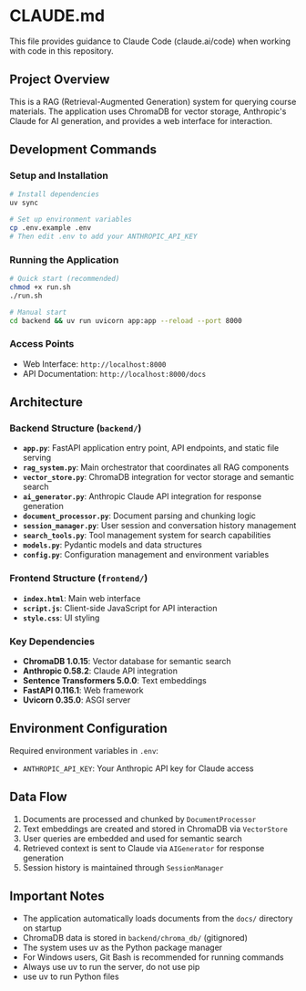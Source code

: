 # CLAUDE.md

This file provides guidance to Claude Code (claude.ai/code) when working with code in this repository.

## Project Overview

This is a RAG (Retrieval-Augmented Generation) system for querying course materials. The application uses ChromaDB for vector storage, Anthropic's Claude for AI generation, and provides a web interface for interaction.

## Development Commands

### Setup and Installation
```bash
# Install dependencies
uv sync

# Set up environment variables
cp .env.example .env
# Then edit .env to add your ANTHROPIC_API_KEY
```

### Running the Application
```bash
# Quick start (recommended)
chmod +x run.sh
./run.sh

# Manual start
cd backend && uv run uvicorn app:app --reload --port 8000
```

### Access Points
- Web Interface: `http://localhost:8000`
- API Documentation: `http://localhost:8000/docs`

## Architecture

### Backend Structure (`backend/`)
- **`app.py`**: FastAPI application entry point, API endpoints, and static file serving
- **`rag_system.py`**: Main orchestrator that coordinates all RAG components
- **`vector_store.py`**: ChromaDB integration for vector storage and semantic search
- **`ai_generator.py`**: Anthropic Claude API integration for response generation
- **`document_processor.py`**: Document parsing and chunking logic
- **`session_manager.py`**: User session and conversation history management
- **`search_tools.py`**: Tool management system for search capabilities
- **`models.py`**: Pydantic models and data structures
- **`config.py`**: Configuration management and environment variables

### Frontend Structure (`frontend/`)
- **`index.html`**: Main web interface
- **`script.js`**: Client-side JavaScript for API interaction
- **`style.css`**: UI styling

### Key Dependencies
- **ChromaDB 1.0.15**: Vector database for semantic search
- **Anthropic 0.58.2**: Claude API integration
- **Sentence Transformers 5.0.0**: Text embeddings
- **FastAPI 0.116.1**: Web framework
- **Uvicorn 0.35.0**: ASGI server

## Environment Configuration

Required environment variables in `.env`:
- `ANTHROPIC_API_KEY`: Your Anthropic API key for Claude access

## Data Flow

1. Documents are processed and chunked by `DocumentProcessor`
2. Text embeddings are created and stored in ChromaDB via `VectorStore`
3. User queries are embedded and used for semantic search
4. Retrieved context is sent to Claude via `AIGenerator` for response generation
5. Session history is maintained through `SessionManager`

## Important Notes

- The application automatically loads documents from the `docs/` directory on startup
- ChromaDB data is stored in `backend/chroma_db/` (gitignored)
- The system uses uv as the Python package manager
- For Windows users, Git Bash is recommended for running commands
- Always use uv to run the server, do not use pip
- use uv to run Python files